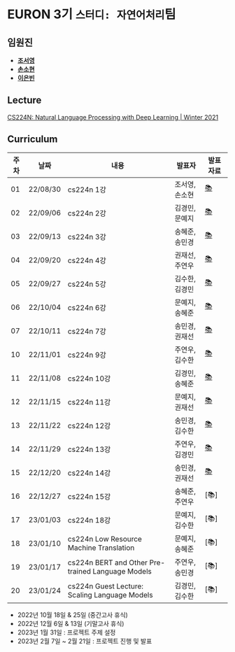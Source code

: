 # EURON 3기 `스터디: 자연어처리`팀

## 임원진
- **[조서영](https://github.com/stellajo99)**
- **[손소현](https://github.com/sonso1598)**
- **[이은빈](https://github.com/binable43)**


## Lecture
[CS224N: Natural Language Processing with Deep Learning | Winter 2021](https://www.youtube.com/watch?v=rmVRLeJRkl4&list=PLoROMvodv4rOSH4v6133s9LFPRHjEmbmJ)


## Curriculum

| 주차 | 날짜 | 내용 | 발표자 | 발표 자료|
|---|---|---|---|---|
|01|22/08/30|cs224n 1강|조서영, 손소현|[📚](https://github.com/Ewha-Euron/2022-02-Euron-NLP/blob/master/NLP_Week01.pdf)|
|02|22/09/06|cs224n 2강|김경민, 문예지|[📚](https://github.com/Ewha-Euron/2022-02-Euron-NLP/blob/master/NLP_Week02.pdf)|
|03|22/09/13|cs224n 3강|송혜준, 송민경|[📚](https://github.com/Ewha-Euron/2022-02-Euron-NLP/blob/master/NLP_Week03.pdf)|
|04|22/09/20|cs224n 4강|권재선, 주연우|[📚](https://github.com/Ewha-Euron/2022-02-Euron-NLP/blob/master/NLP_Week04.pdf)|
|05|22/09/27|cs224n 5강|김수한, 김경민|[📚](https://github.com/Ewha-Euron/2022-02-Euron-NLP/blob/master/NLP_Week05.pdf)|
|06|22/10/04|cs224n 6강|문예지, 송혜준|[📚](https://github.com/Ewha-Euron/2022-02-Euron-NLP/blob/master/NLP_Week06.pdf)|
|07|22/10/11|cs224n 7강|송민경, 권재선|[📚](https://github.com/Ewha-Euron/2022-02-Euron-NLP/blob/master/NLP_Week07.pdf)|
|10|22/11/01|cs224n 9강|주연우, 김수한|[📚](https://github.com/Ewha-Euron/2022-02-Euron-NLP/blob/master/NLP_Week10.pdf)|
|11|22/11/08|cs224n 10강|김경민, 송혜준|[📚](https://github.com/Ewha-Euron/2022-02-Euron-NLP/blob/master/NLP_Week11.pdf)|
|12|22/11/15|cs224n 11강|문예지, 권재선|[📚](https://github.com/Ewha-Euron/2022-02-Euron-NLP/blob/master/NLP_Week12.pdf)|
|13|22/11/22|cs224n 12강|송민경, 김수한|[📚](https://github.com/Ewha-Euron/2022-02-Euron-NLP/blob/master/NLP_Week13.pdf)|
|14|22/11/29|cs224n 13강|주연우, 김경민|[📚](https://github.com/Ewha-Euron/2022-02-Euron-NLP/blob/master/NLP_Week14.pdf)|
|15|22/12/20|cs224n 14강|송민경, 권재선|[📚](https://github.com/Ewha-Euron/2022-02-Euron-NLP/blob/master/NLP_Week15.pdf)|
|16|22/12/27|cs224n 15강|송혜준, 주연우|[📚]|
|17|23/01/03|cs224n 18강|문예지, 김수한|[📚]|
|18|23/01/10|cs224n Low Resource Machine Translation|문예지, 송혜준|[📚]|
|19|23/01/17|cs224n BERT and Other Pre-trained Language Models|주연우, 송민경|[📚]|
|20|23/01/24|cs224n Guest Lecture: Scaling Language Models|김경민, 김수한|[📚]|


* 2022년 10월 18일 & 25일 (중간고사 휴식)
* 2022년 12월 6일 & 13일 (기말고사 휴식)
* 2023년 1월 31일 : 프로젝트 주제 설정 
* 2023년 2월 7일 ~ 2월 21일 : 프로젝트 진행 및 발표 

